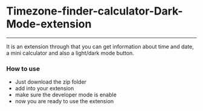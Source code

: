 # Timezone-finder-calculator-Dark-Mode-extension
--------------------------------------------

It is an extension through that you can get information about time and date, a mini calculator and also a light/dark mode button.

### How to use
 - Just download the zip folder
 - add into your extension
 - make sure the developer mode is enable
 - now you are ready to use the extension
